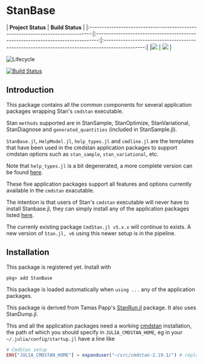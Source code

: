 # StanBase
| **Project Status**                                        |  **Build Status**                                                                                |
|:-------------------------------------------------------------------------------:|:-------------------------------------------------------------------------------:|:-----------------------------------------------------------------------------------------------:|
|![][project-status-img] | ![][CI-build] |

[docs-dev-img]: https://img.shields.io/badge/docs-dev-blue.svg
[docs-dev-url]: https://stanjulia.github.io/StanBase.jl/latest

[docs-stable-img]: https://img.shields.io/badge/docs-stable-blue.svg
[docs-stable-url]: https://stanjulia.github.io/StanBase.jl/stable

[CI-build]: https://github.com/stanjulia/StanBase.jl/workflows/CI/badge.svg?branch=master

[issues-url]: https://github.com/stanjulia/StanBase.jl/issues

[project-status-img]: https://img.shields.io/badge/lifecycle-wip-orange.svg

![Lifecycle](https://img.shields.io/badge/lifecycle-experimental-orange.svg)<!--
![Lifecycle](https://img.shields.io/badge/lifecycle-maturing-blue.svg)
![Lifecycle](https://img.shields.io/badge/lifecycle-stable-green.svg)
![Lifecycle](https://img.shields.io/badge/lifecycle-retired-orange.svg)
![Lifecycle](https://img.shields.io/badge/lifecycle-archived-red.svg)
![Lifecycle](https://img.shields.io/badge/lifecycle-dormant-blue.svg) -->

[![Build Status](https://travis-ci.com/StanJulia/StanBase.jl.svg?branch=master)](https://travis-ci.com/StanJulia/StanBase.jl)

[CI-build]: https://github.com/stanjulia/Stan.jl/workflows/CI/badge.svg?branch=master


## Introduction

This package contains all the common components for several application packages wrapping Stan's `cmdstan` executable. 

Stan `methods` supported are in StanSample, StanOptimize, StanVariational, StanDiagnose and `generated_quantities` (included in StanSample.jl).

`StanBase.jl`, `HelpModel.jl`, `help_types.jl` and `cmdline.jl` are the templates that have been used in the cmdstan application packages to support cmdstan options such as `stan_sample`, `stan_variational`, etc. 

Note that `help_types.jl` is a bit degenerated, a more complete version can be found [here](https://github.com/StanJulia/StanSample.jl/blob/master/src/stanrun/cmdline.jl).

These five application packages support all features and options currently available in the `cmdstan` exacutable.

The intention is that users of Stan's `cmdstan` executable will never have to install Stanbase.jl, they can simply install any of the application packages listed [here](https://github.com/StanJulia). 

The currenly existing package `CmdStan.jl v5.x.x` will continue to exists. A new version of `Stan.jl, v6` using this newer setup is in the pipeline.

## Installation

This package is registered yet. Install with

```
pkg> add StanBase
```

This package is loaded automatically when `using ...` any of the application packages.

This package is derived from Tamas Papp's [StanRun.jl](https://github.com/tpapp/StanRun.jl) package. It also uses StanDump.jl. 

This and all the application packages need a working [cmdstan](https://mc-stan.org/users/interfaces/cmdstan.html) installation, the path of which you should specify in `JULIA_CMDSTAN_HOME`, eg in your `~/.julia/config/startup.jl` have a line like
```julia
# CmdStan setup
ENV["JULIA_CMDSTAN_HOME"] = expanduser("~/src/cmdstan-2.19.1/") # replace with your path
```
